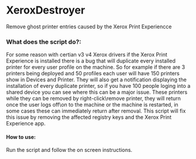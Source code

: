 # XeroxDestroyer
Remove ghost printer entries caused by the Xerox Print Experiencce

### What does the script do?:

For some reason with certian v3 v4 Xerox drivers if the Xerox Print Experience is installed there is a bug that will duplicate every installed printer for every user profile on the machine. So for example if
there are 3 printers being deployed and 50 profiles each user will have 150 printers show in Devices and Printer. They will also get a notification displaying the installation of every duplicate printer,
so if you have 100 people loging into a shared device you can see where this can be a major issue. These printers while they can be removed by right-click\remove printer, they will return once the user logs
off\on to the machine or the machine is restarted, in some cases these can immediately return after removal. This script will fix this issue by removing the affected registry keys and the Xerox Print Experience app.  

#### How to use:

Run the script and follow the on screen instructions.
